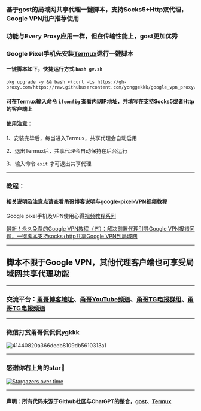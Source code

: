 ### 基于gost的局域网共享代理一键脚本，支持Socks5+Http双代理，Google VPN用户推荐使用

### 功能与Every Proxy应用一样，但在传输性能上，gost更加优秀

### Google Pixel手机先安装[Termux](https://github.com/termux/termux-app/releases)运行一键脚本

#### 一键脚本如下，快捷运行方式 ```bash gv.sh```

```
pkg upgrade -y && bash <(curl -Ls https://gh-proxy.com/https://raw.githubusercontent.com/yonggekkk/google_vpn_proxy/main/gv.sh)
```

#### 可在Termux输入命令 ```ifconfig``` 查看内网IP地址，并填写在支持Socks5或者Http的客户端上

#### 使用注意：

1、安装完毕后，每当进入Termux，共享代理会自动启用

2、退出Termux后，共享代理会自动保持在后台运行

3、输入命令 ```exit``` 才可退出共享代理

--------------------------------------------------
### 教程：

#### 相关说明及注意点请查看[甬哥博客说明与google-pixel-VPN视频教程](https://ygkkk.blogspot.com/2025/02/pixelgooglevpn.html)

Google pixel手机及VPN使用心得[视频教程系列](https://www.youtube.com/playlist?list=PLMgly2AulGG_wlFVKqKmr6_8RQYG5UgI6)

[最新！永久免费的Google VPN教程（五）：解决前置代理引导Google VPN报错问题，一键脚本支持socks+http共享Google VPN到局域网](https://youtu.be/Wt7c-4pnLCg)

-----------------------------------------------------

## 脚本不限于Google VPN，其他代理客户端也可享受局域网共享代理功能

-----------------------------------------------------
### 交流平台：[甬哥博客地址](https://ygkkk.blogspot.com)、[甬哥YouTube频道](https://www.youtube.com/@ygkkk)、[甬哥TG电报群组](https://t.me/+jZHc6-A-1QQ5ZGVl)、[甬哥TG电报频道](https://t.me/+DkC9ZZUgEFQzMTZl)

--------------------------------------------------------
### 微信打赏甬哥侃侃侃ygkkk
![41440820a366deeb8109db5610313a1](https://github.com/user-attachments/assets/551cc2e1-a55a-444b-9c9c-2419ee5f14df)

--------------------------------------------------------

### 感谢你右上角的star🌟
[![Stargazers over time](https://starchart.cc/yonggekkk/google_vpn_proxy.svg)](https://starchart.cc/yonggekkk/google_vpn_proxy)

---------------------------------------
#### 声明：所有代码来源于Github社区与ChatGPT的整合，[gost](https://github.com/go-gost/gost/releases)、[Termux](https://github.com/termux/termux-app/releases)
